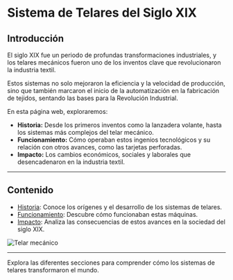 # Sistema de Telares del Siglo XIX

## Introducción

El siglo XIX fue un periodo de profundas transformaciones industriales, y los telares mecánicos fueron uno de los inventos clave que revolucionaron la industria textil. 

Estos sistemas no solo mejoraron la eficiencia y la velocidad de producción, sino que también marcaron el inicio de la automatización en la fabricación de tejidos, sentando las bases para la Revolución Industrial.

En esta página web, exploraremos:

- **Historia:** Desde los primeros inventos como la lanzadera volante, hasta los sistemas más complejos del telar mecánico.
- **Funcionamiento:** Cómo operaban estos ingenios tecnológicos y su relación con otros avances, como las tarjetas perforadas.
- **Impacto:** Los cambios económicos, sociales y laborales que desencadenaron en la industria textil.

---

## Contenido

- [Historia](historia.md): Conoce los orígenes y el desarrollo de los sistemas de telares.
- [Funcionamiento](funcionamiento.md): Descubre cómo funcionaban estas máquinas.
- [Impacto](impacto.md): Analiza las consecuencias de estos avances en la sociedad del siglo XIX.

![Telar mecánico](imagenes/telar.jpg)

---

Explora las diferentes secciones para comprender cómo los sistemas de telares transformaron el mundo.

